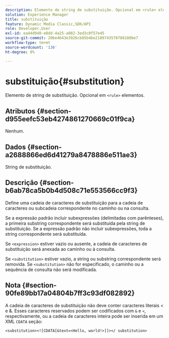 ```yaml
---
description: Elemento de string de substituição. Opcional em <rule> elementos.
solution: Experience Manager
title: substituição
feature: Dynamic Media Classic,SDK/API
role: Developer,User
exl-id: ea44d940-e8dd-4a25-a082-3ed3c0f57e45
source-git-commit: 206e4643e3926cb85b4be2189743578f88180be7
workflow-type: tm+mt
source-wordcount: '136'
ht-degree: 0%

---
```


# substituição{#substitution}

Elemento de string de substituição. Opcional em `<rule>` elementos.

## Atributos {#section-d955eefc53eb4274861270669c01f9ca}

Nenhum.

## Dados {#section-a2688866ed6d41279a8478886e511ae3}

String de substituição.

## Descrição {#section-b6ab78ca5b0b4d508c71e553566cc9f3}

Define uma cadeia de caracteres de substituição para a cadeia de caracteres ou subcadeia correspondente no caminho ou na consulta.

Se a expressão padrão incluir subexpressões (delimitadas com parênteses), a primeira substring correspondente será substituída pela string de substituição. Se a expressão padrão não incluir subexpressões, toda a string correspondente será substituída.

Se `<expression>` estiver vazio ou ausente, a cadeia de caracteres de substituição será anexada ao caminho ou à consulta.

Se `<substitution>` estiver vazio, a string ou substring correspondente será removida. Se `<substitution>` não for especificado, o caminho ou a sequência de consulta não será modificada.

## Nota {#section-90fe89bb17a04804b7ff3c93df082892}

A cadeia de caracteres de substituição não deve conter caracteres literais &lt; e &amp;. Esses caracteres reservados podem ser codificados com `&` e `<`, respectivamente, ou a cadeia de caracteres inteira pode ser inserida em um XML `CDATA` seção:

`<substitution><![CDATA[&text=<Hello, world!>]]></ substitution>`
